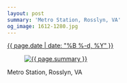 ```yaml
---
layout: post
summary: 'Metro Station, Rosslyn, VA'
og_image: 1612-1280.jpg
---
```


<p>
 <time>
  <a href="/1612">
   {{ page.date | date: "%B %-d, %Y" }}
  </a>
 </time>
 <a href="/1612">
  <figure data-taken="3/25/2022">
   <img alt="{{ page.summary }}" sizes="(min-width: 700px) 50vw, calc(100vw - 2rem)" src="{{ site.assets_url }}/1612-640.jpg" srcset="{{ site.assets_url }}/1612-320.jpg 320w, {{ site.assets_url }}/1612-640.jpg 640w, {{ site.assets_url }}/1612-960.jpg 960w, {{ site.assets_url }}/1612-1280.jpg 1280w"/>
  </figure>
 </a>
 <span>
  Metro Station, Rosslyn, VA
 </span>
</p>

